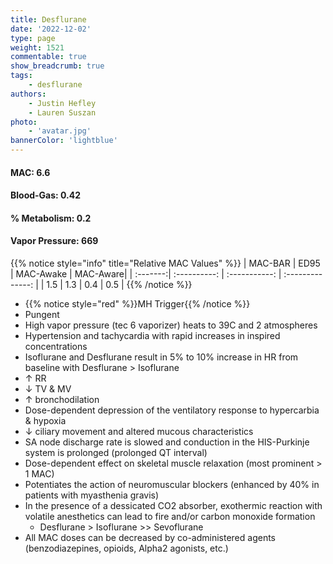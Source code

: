 ```yaml
---
title: Desflurane
date: '2022-12-02'
type: page
weight: 1521
commentable: true
show_breadcrumb: true
tags: 
    - desflurane
authors: 
    - Justin Hefley
    - Lauren Suszan
photo: 
    - 'avatar.jpg'
bannerColor: 'lightblue'
---
```


#### MAC: **6.6**
#### Blood-Gas: **0.42**
#### % Metabolism: **0.2**
#### Vapor Pressure: **669**

{{% notice style="info" title="Relative MAC Values" %}}
 | MAC-BAR   |    ED95    |    MAC-Awake    |    MAC-Aware|
 | :-------:| :----------: | :-----------: | :--------------: |
 | 1.5 | 1.3 | 0.4 | 0.5 |
{{% /notice %}}

- {{% notice style="red" %}}MH Trigger{{% /notice %}}
- Pungent
- High vapor pressure (tec 6 vaporizer) heats to 39C and 2 atmospheres
- Hypertension and tachycardia with rapid increases in inspired concentrations
- Isoflurane and Desflurane result in 5% to 10% increase in HR from baseline with Desflurane > Isoflurane
- ↑ RR
- ↓ TV & MV
- ↑ bronchodilation
- Dose-dependent depression of the ventilatory response to hypercarbia & hypoxia
- ↓ ciliary movement and altered mucous characteristics
- SA node discharge rate is slowed and conduction in the HIS-Purkinje system is prolonged (prolonged QT interval)
- Dose-dependent effect on skeletal muscle relaxation (most prominent > 1 MAC)
- Potentiates the action of neuromuscular blockers (enhanced by 40% in patients with myasthenia gravis)
- In the presence of a dessicated CO2 absorber, exothermic reaction with volatile anesthetics can lead to fire and/or carbon monoxide formation
    - Desflurane > Isoflurane >> Sevoflurane
- All MAC doses can be decreased by co-administered agents (benzodiazepines, opioids, Alpha2 agonists, etc.)